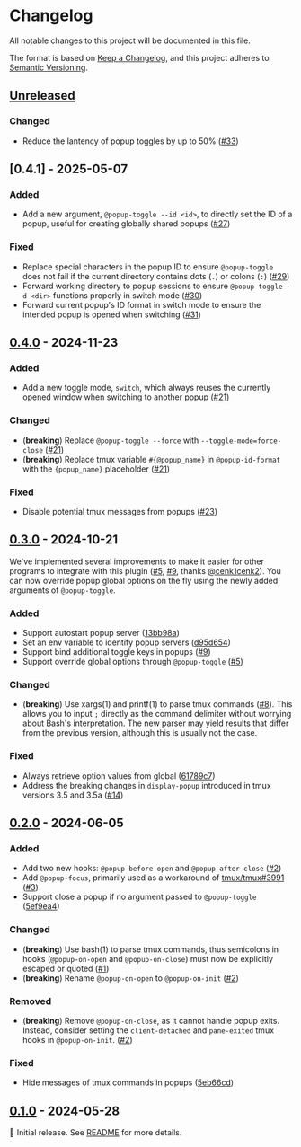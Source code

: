 # Changelog

All notable changes to this project will be documented in this file.

The format is based on [Keep a Changelog](https://keepachangelog.com/en/1.1.0/), and this project
adheres to [Semantic Versioning](https://semver.org/spec/v2.0.0.html).

<!--
Here's a template for each release section. This file should only include changes that
are noticeable to end-users since the last release. For developers, this project follows
[Conventional Commits](https://www.conventionalcommits.org/en/v1.0.0/) to track changes.

## [1.0.0] - YYYY-MM-DD

### Added

- (**breaking**) Always place breaking changes at the top.
- Append other changes in chronological order under the relevant subsections.

### Changed

### Deprecated

### Removed

### Fixed

### Security

[1.0.0]: https://github.com/user/repo/compare/v0.0.0..v1.0.0
-->

## [Unreleased]

### Changed

- Reduce the lantency of popup toggles by up to 50% ([#33])

[#33]: https://github.com/loichyan/tmux-toggle-popup/pull/33

## [0.4.1] - 2025-05-07

### Added

- Add a new argument, `@popup-toggle --id <id>`, to directly set the ID of a popup, useful for
  creating globally shared popups ([#27])

### Fixed

- Replace special characters in the popup ID to ensure `@popup-toggle` does not fail if the current
  directory contains dots (`.`) or colons (`:`) ([#29])
- Forward working directory to popup sessions to ensure `@popup-toggle -d <dir>` functions properly
  in switch mode ([#30])
- Forward current popup's ID format in switch mode to ensure the intended popup is opened when
  switching ([#31])

[#27]: https://github.com/loichyan/tmux-toggle-popup/pull/27
[#29]: https://github.com/loichyan/tmux-toggle-popup/pull/29
[#30]: https://github.com/loichyan/tmux-toggle-popup/pull/30
[#31]: https://github.com/loichyan/tmux-toggle-popup/pull/31

## [0.4.0] - 2024-11-23

### Added

- Add a new toggle mode, `switch`, which always reuses the currently opened window when switching to
  another popup ([#21])

### Changed

- (**breaking**) Replace `@popup-toggle --force` with `--toggle-mode=force-close` ([#21])
- (**breaking**) Replace tmux variable `#{@popup_name}` in `@popup-id-format` with the
  `{popup_name}` placeholder ([#21])

### Fixed

- Disable potential tmux messages from popups ([#23])

[#21]: https://github.com/loichyan/tmux-toggle-popup/pull/21
[#23]: https://github.com/loichyan/tmux-toggle-popup/pull/23

## [0.3.0] - 2024-10-21

We've implemented several improvements to make it easier for other programs to integrate with this
plugin ([#5], [#9], thanks [@cenk1cenk2]). You can now override popup global options on the fly
using the newly added arguments of `@popup-toggle`.

### Added

- Support autostart popup server ([13bb98a])
- Set an env variable to identify popup servers ([d95d654])
- Support bind additional toggle keys in popups ([#9])
- Support override global options through `@popup-toggle` ([#5])

### Changed

- (**breaking**) Use xargs(1) and printf(1) to parse tmux commands ([#8]). This allows you to input
  `;` directly as the command delimiter without worrying about Bash's interpretation. The new parser
  may yield results that differ from the previous version, although this is usually not the case.

### Fixed

- Always retrieve option values from global ([61789c7])
- Address the breaking changes in `display-popup` introduced in tmux versions 3.5 and 3.5a ([#14])

[#5]: https://github.com/loichyan/tmux-toggle-popup/pull/8
[#8]: https://github.com/loichyan/tmux-toggle-popup/pull/8
[#9]: https://github.com/loichyan/tmux-toggle-popup/pull/9
[#14]: https://github.com/loichyan/tmux-toggle-popup/pull/14
[13bb98a]: https://github.com/loichyan/tmux-toggle-popup/commit/13bb98a31debe4d7ca62b2f05e1401d93af53e23
[d95d654]: https://github.com/loichyan/tmux-toggle-popup/commit/d95d654f3eee8f1b9e86ebc000a9718305a442ce
[61789c7]: https://github.com/loichyan/tmux-toggle-popup/commit/61789c7b22fc6428a3248575503d65d88841de73
[@cenk1cenk2]: https://github.com/cenk1cenk2

## [0.2.0] - 2024-06-05

### Added

- Add two new hooks: `@popup-before-open` and `@popup-after-close` ([#2])
- Add `@popup-focus`, primarily used as a workaround of [tmux/tmux#3991] ([#3])
- Support close a popup if no argument passed to `@popup-toggle` ([5ef9ea4])

### Changed

- (**breaking**) Use bash(1) to parse tmux commands, thus semicolons in hooks (`@popup-on-open` and
  `@popup-on-close`) must now be explicitly escaped or quoted ([#1])
- (**breaking**) Rename `@popup-on-open` to `@popup-on-init` ([#2])

### Removed

- (**breaking**) Remove `@popup-on-close`, as it cannot handle popup exits. Instead, consider
  setting the `client-detached` and `pane-exited` tmux hooks in `@popup-on-init`. ([#2])

### Fixed

- Hide messages of tmux commands in popups ([5eb66cd])

[#1]: https://github.com/loichyan/tmux-toggle-popup/pull/1
[#2]: https://github.com/loichyan/tmux-toggle-popup/pull/2
[#3]: https://github.com/loichyan/tmux-toggle-popup/pull/3
[5ef9ea4]: https://github.com/loichyan/tmux-toggle-popup/commit/5ef9ea4d5c103ff8786722221eca939ef3dc1ea5
[5eb66cd]: https://github.com/loichyan/tmux-toggle-popup/commit/5eb66cd17ddaa030d4ea675513322aa1702d92c8
[tmux/tmux#3991]: https://github.com/tmux/tmux/issues/3991

## [0.1.0] - 2024-05-28

🎉 Initial release. See
[README](https://github.com/loichyan/tmux-toggle-popup/blob/v0.1.0/README.md) for more details.

[Unreleased]: https://github.com/loichyan/tmux-toggle-popup/compare/v0.4.0..HEAD
[0.4.0]: https://github.com/loichyan/tmux-toggle-popup/compare/v0.3.0..v0.4.0
[0.3.0]: https://github.com/loichyan/tmux-toggle-popup/compare/v0.2.0..v0.3.0
[0.2.0]: https://github.com/loichyan/tmux-toggle-popup/compare/v0.1.0..v0.2.0
[0.1.0]: https://github.com/loichyan/tmux-toggle-popup/releases/tag/v0.1.0
